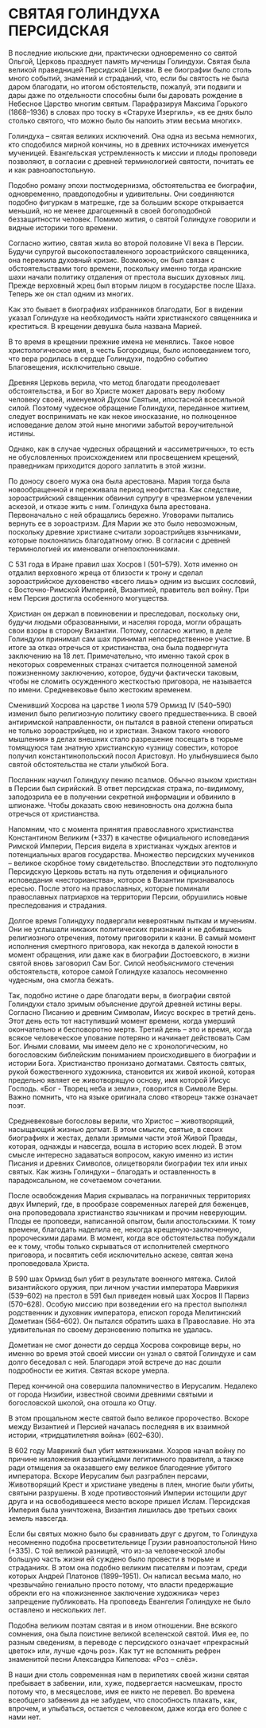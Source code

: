 # СВЯТАЯ ГОЛИНДУХА ПЕРСИДСКАЯ

В последние июльские дни, практически одновременно со святой Ольгой, Церковь празднует память мученицы Голиндухи. Святая была великой праведницей Персидской Церкви. В ее биографии было столь много событий, знамений и страданий, что, если бы святость не была даром благодати, но итогом обстоятельств, пожалуй, эти подвиги и дары даже по отдельности способны были бы даровать рождение в Небесное Царство многим святым. Парафразируя Максима Горького (1868–1936) в словах про тоску в «Старухе Изергиль», «в ее днях было столько святого, что можно было бы напоить этим весьма многих».

Голиндуха – святая великих исключений. Она одна из весьма немногих, кто сподобился мирной кончины, но в древних источниках именуется мученицей. Евангельская устремленность к миссии и плоды проповеди позволяют, в согласии с древней терминологией святости, почитать ее и как равноапостольную.

Подобно роману эпохи постмодернизма, обстоятельства ее биографии, одновременно, правдоподобны и удивительны. Они соединяются подобно фигуркам в матрешке, где за большим вскоре открывается меньший, но не менее драгоценный в своей богоподобной беззащитности человек. Помимо жития, о святой Голиндухе говорили и видные историки того времени.

Согласно житию, святая жила во второй половине VI века в Персии. Будучи супругой высокопоставленного зороастрийского священника, она пережила духовный кризис. Возможно, он был связан с обстоятельствами того времени, поскольку именно тогда иранские шахи начали политику отдаления от престола высших духовных лиц. Прежде верховный жрец был вторым лицом в государстве после Шаха. Теперь же он стал одним из многих.

Как это бывает в биографиях избранников благодати, Бог в видении указал Голиндухе на необходимость найти христианского священника и креститься. В крещении девушка была названа Марией.

В то время в крещении прежние имена не менялись. Такое новое христологическое имя, в честь Богородицы, было исповеданием того, что вера родилась в сердце Голиндухи, подобно событию Благовещения, исключительно свыше.

Древняя Церковь верила, что метод благодати преодолевает обстоятельства, и Бог во Христе может даровать веру любому человеку своей, именуемой Духом Святым, ипостасной всесильной силой. Поэтому чудесное обращение Голиндухи, переданное житием, следует воспринимать не как некое иносказание, но полноценное исповедание делом этой ныне многими забытой вероучительной истины.

Однако, как в случае чудесных обращений и «ассиметричных», то есть не обусловленных происхождением или просвещением крещений, праведникам приходится дорого заплатить в этой жизни.

По доносу своего мужа она была арестована. Мария тогда была новообращенной и переживала период неофитства. Как следствие, зороастрийский священник обвинил супругу в чрезмерном увлечении аскезой, и отказе жить с ним. Голиндуха была арестована. Первоначально с ней обращались бережно. Уговорами пытались вернуть ее в зороастризм. Для Марии же это было невозможным, поскольку древние христиане считали зороастрийцев язычниками, которые поклонялись благодатному огню. В согласии с древней терминологией их именовали огнепоклонниками.

С 531 года в Иране правил шах Хосров I (501–579). Хотя именно он отдалил верховного жреца от близости к трону и сделал зороастрийское духовенство «всего лишь» одним из высших сословий, с Восточно-Римской Империей, Византией, правитель вел войну. При нем Персия достигла особенного могущества.

Христиан он держал в повиновении и преследовал, поскольку они, будучи людьми образованными, и населяя города, могли обращать свои взоры в сторону Византии. Потому, согласно житию, в деле Голиндухи принимал сам шах принимал непосредственное участие. В итоге за отказ отречься от христианства, она была подвергнута заключению на 18 лет. Примечательно, что именно такой срок в некоторых современных странах считается полноценной заменой пожизненному заключению, которое, будучи фактически таковым, чтобы не сломить осужденного жесткостью приговора, не называется по имени. Средневековье было жестоким временем.

Сменивший Хосрова на царстве 1 июля 579 Ормизд IV (540–590) изменил было религиозную политику своего предшественника. В своей антиримской направленности, он пытался в равной степени опираться не только зороастрийцев, но и христиан. Знаком такого «нового мышления» в делах внешних стало разрешение посещать в тюрьме томящуюся там знатную христианскую «узницу совести», которое получил константинопольский посол Аристовул. Но улыбнувшиеся было святой обстоятельства не стали улыбкой Бога.

Посланник научил Голиндуху пению псалмов. Обычно языком христиан в Персии был сирийский. В ответ персидская стража, по-видимому, заподозрила ее в получении секретной информации и обвинило в шпионаже. Чтобы доказать свою невиновность она должна была отречься от христианства.

Напомним, что с момента принятия православного христианства Константином Великим (+337) в качестве официального исповедания Римской Империи, Персия видела в христианах чуждых агентов и потенциальных врагов государства. Множество персидских мучеников – великое скорбное тому свидетельство. Впоследствии это подтолкнуло Персидскую Церковь встать на путь отделения и официального исповедания «несторианства», которое в Византии признавалось ересью. После этого на православных, которые поминали православных патриархов на территории Персии, обрушились новые преследования и страдания.

Долгое время Голиндуху подвергали невероятным пыткам и мучениям. Они не услышали никаких политических признаний и не добившись религиозного отречения, потому приговорили к казни. В самый момент исполнения смертного приговора, как некогда в далекой юности в момент обращения, или даже как в биографии Достоевского, в жизни святой вновь заговорил Сам Бог. Силой необъяснимого стечения обстоятельств, которое самой Голиндухе казалось несомненно чудесным, она смогла бежать.

Так, подобно истине о даре благодати веры, в биографии святой Голиндухи стало зримым объяснение другой древней истины веры. Согласно Писанию и древним Символам, Иисус воскрес в третий день. Этот день есть тот наступивший момент времени, когда умерший окончательно и бесповоротно мертв. Третий день – это и время, когда всякое человеческое упование потеряно и начинает действовать Сам Бог. Иными словами, мы имеем дело не с хронологическим, но богословским библейским пониманием происходившего в биографии и истории Бога. Христианство пронизано догматами. Святость святых, рукой божественного художника, становится их живой иконой, которая предельно являет ее животворящую основу, имя которой Иисус Господь. «Бог - Творец неба и земли», говорится в Символе Веры. Важно помнить, что на языке оригинала слово «творец» также означает поэт.

Средневековые богословы верили, что Христос – животворящий, насыщающий жизнью догмат. В этом смысле, святые, в своих биографиях и жестах, делали зримыми части этой Живой Правды, которая, однажды и навсегда, вошла в историю всех людей. В этом смысле интересно задаваться вопросом, какую именно из истин Писания и древних Символов, олицетворяли биографии тех или иных святых. Как жизнь Голиндухи – благодать и оставленность в парадоксальном, не сочетаемом сочетании.

После освобождения Мария скрывалась на пограничных территориях двух Империй, где, в прообразе современных лагерей для беженцев, она проповедовала христианство язычникам и прочим неверующим. Плоды ее проповеди, написанной опытом, были апостольскими. К тому времени, благодать наделила ее, некогда крещеную-заключенную, пророческими дарами. В момент, когда все обстоятельства побуждали ее к тому, чтобы только скрываться от исполнителей смертного приговора, и посвятить себя исключительно аскезе, святая жена проповедовала Христа.

В 590 шах Ормизд был убит в результате военного мятежа. Силой византийского оружия, при личном участии императора Маврикия (539–602) на престол в 591 был приведен новый шах Хосров II Парвиз (570–628). Особую миссию при возведении его на престол выполнял родственник и духовник императора, епископ города Мелитинский Дометиан (564–602). Он пытался обратить шаха в Православие. Но эта удивительная по своему дерзновению попытка не удалась.

Дометиан не смог донести до сердца Хосрова сокровище веры, но именно во время этой своей миссии он узнал о святой Голиндухе и сам долго беседовал с ней. Благодаря этой встрече до нас дошли подробности ее жития. Святая вскоре умерла.

Перед кончиной она совершила паломничество в Иерусалим. Недалеко от города Низибии, известной своими древними святыми и богословской школой, она отошла ко Отцу.

В этом прощальном жесте святой было великое пророчество. Вскоре между Византией и Персией началась последняя в их взаимной истории, «тридцатилетняя война» (602–630).

В 602 году Маврикий был убит мятежниками. Хозров начал войну по причине низложения византийцами легитимного правителя, а также ради отмщения за оказавшего ему великое благодеяние убитого императора. Вскоре Иерусалим был разграблен персами, Животворящий Крест и христиане уведены в плен, многие были убиты, святыни разрушены. В ходе противостояний Империи истощили друг друга и на освободившееся место вскоре пришел Ислам. Персидская Империя была уничтожена, Византия лишилась две третьих своих земель навсегда.

Если бы святых можно было бы сравнивать друг с другом, то Голиндуха несомненно подобна просветительнице Грузии равноапостольной Нино (+335). С той великой разницей, что из-за человеческой злобы большую часть жизни ей суждено было провести в тюрьме и страданиях. В этом она подобно великим писателям и поэтам, среди которых Андрей Платонов (1899–1951). Он написал весьма мало, но чрезвычайно гениально просто потому, что власти предержащие обрекли его на «пожизненное заключение художника» через запрещение публиковать. На проповедь Евангелия Голиндухе не было оставлено и нескольких лет.

Подобна великим поэтам святая и в ином отношении. Вне всякого сомнения, она была поистине великой вселенской святой. Имя ее, по разным сведениям, в переводе с персидского означает «прекрасный цветок» или, лучше «дочь роз». Как тут не вспомнить рефрен знаменитой песни Александра Кипелова: «Роз – слёз».

В наши дни столь современная нам в перипетиях своей жизни святая пребывает в забвении, или, хуже, подвергается насмешкам, просто потому что, в месяцеслове, имя ее никто не перевел. Во времена всеобщего забвения да не забудем, что способность плакать, как, впрочем, и улыбаться, остается с человеком, даже когда его более с нами нет.
